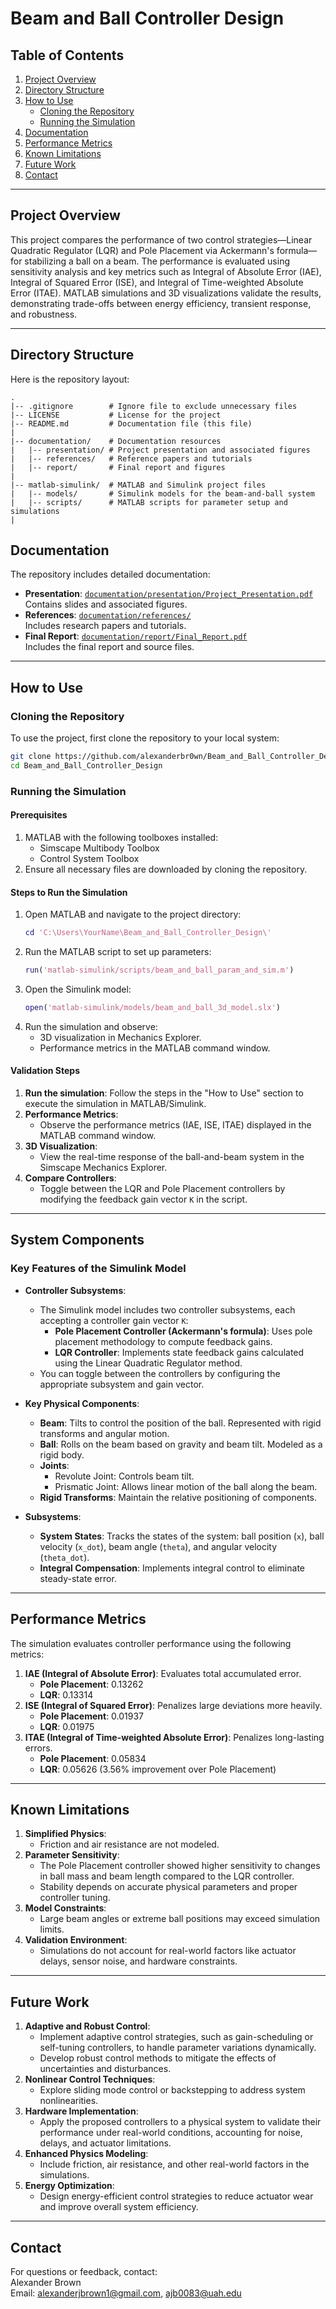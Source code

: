 
# Beam and Ball Controller Design

## Table of Contents
1. [Project Overview](#project-overview)
2. [Directory Structure](#directory-structure)
3. [How to Use](#how-to-use)
   - [Cloning the Repository](#cloning-the-repository)
   - [Running the Simulation](#running-the-simulation)
4. [Documentation](#documentation)
5. [Performance Metrics](#performance-metrics)
6. [Known Limitations](#known-limitations)
7. [Future Work](#future-work)
8. [Contact](#contact)

---

## Project Overview
This project compares the performance of two control strategies—Linear Quadratic Regulator (LQR) and Pole Placement via Ackermann's formula—for stabilizing a ball on a beam. The performance is evaluated using sensitivity analysis and key metrics such as Integral of Absolute Error (IAE), Integral of Squared Error (ISE), and Integral of Time-weighted Absolute Error (ITAE). MATLAB simulations and 3D visualizations validate the results, demonstrating trade-offs between energy efficiency, transient response, and robustness.

---

## Directory Structure
Here is the repository layout:
```
.
|-- .gitignore        # Ignore file to exclude unnecessary files
|-- LICENSE           # License for the project
|-- README.md         # Documentation file (this file)
|
|-- documentation/    # Documentation resources
|   |-- presentation/ # Project presentation and associated figures
|   |-- references/   # Reference papers and tutorials
|   |-- report/       # Final report and figures
|
|-- matlab-simulink/  # MATLAB and Simulink project files
|   |-- models/       # Simulink models for the beam-and-ball system
|   |-- scripts/      # MATLAB scripts for parameter setup and simulations
|
```

## Documentation
The repository includes detailed documentation:
- **Presentation**: [`documentation/presentation/Project_Presentation.pdf`](./documentation/presentation/Project_Presentation.pdf)  
  Contains slides and associated figures.
- **References**: [`documentation/references/`](./documentation/references/)  
  Includes research papers and tutorials.
- **Final Report**: [`documentation/report/Final_Report.pdf`](./documentation/report/Final_Report.pdf)  
  Includes the final report and source files.

---

## How to Use

### Cloning the Repository
To use the project, first clone the repository to your local system:
```bash
git clone https://github.com/alexanderbr0wn/Beam_and_Ball_Controller_Design.git
cd Beam_and_Ball_Controller_Design
```

### Running the Simulation

#### Prerequisites
1. MATLAB with the following toolboxes installed:
   - Simscape Multibody Toolbox
   - Control System Toolbox
2. Ensure all necessary files are downloaded by cloning the repository.

#### Steps to Run the Simulation
1. Open MATLAB and navigate to the project directory:
   ```matlab
   cd 'C:\Users\YourName\Beam_and_Ball_Controller_Design\'
   ```
2. Run the MATLAB script to set up parameters:
   ```matlab
   run('matlab-simulink/scripts/beam_and_ball_param_and_sim.m')
   ```
3. Open the Simulink model:
   ```matlab
   open('matlab-simulink/models/beam_and_ball_3d_model.slx')
   ```
4. Run the simulation and observe:
   - 3D visualization in Mechanics Explorer.
   - Performance metrics in the MATLAB command window.

#### Validation Steps
1. **Run the simulation**: Follow the steps in the "How to Use" section to execute the simulation in MATLAB/Simulink.
2. **Performance Metrics**: 
   - Observe the performance metrics (IAE, ISE, ITAE) displayed in the MATLAB command window.
3. **3D Visualization**:
   - View the real-time response of the ball-and-beam system in the Simscape Mechanics Explorer.
4. **Compare Controllers**:
   - Toggle between the LQR and Pole Placement controllers by modifying the feedback gain vector `K` in the script.

---

## System Components

### Key Features of the Simulink Model
- **Controller Subsystems**:
  - The Simulink model includes two controller subsystems, each accepting a controller gain vector `K`:
    - **Pole Placement Controller (Ackermann's formula)**: Uses pole placement methodology to compute feedback gains.
    - **LQR Controller**: Implements state feedback gains calculated using the Linear Quadratic Regulator method.
  - You can toggle between the controllers by configuring the appropriate subsystem and gain vector.

- **Key Physical Components**:
  - **Beam**: Tilts to control the position of the ball. Represented with rigid transforms and angular motion.
  - **Ball**: Rolls on the beam based on gravity and beam tilt. Modeled as a rigid body.
  - **Joints**:
    - Revolute Joint: Controls beam tilt.
    - Prismatic Joint: Allows linear motion of the ball along the beam.
  - **Rigid Transforms**: Maintain the relative positioning of components.

- **Subsystems**:
  - **System States**: Tracks the states of the system: ball position (`x`), ball velocity (`x_dot`), beam angle (`theta`), and angular velocity (`theta_dot`).
  - **Integral Compensation**: Implements integral control to eliminate steady-state error.

---

## Performance Metrics
The simulation evaluates controller performance using the following metrics:
1. **IAE (Integral of Absolute Error)**: Evaluates total accumulated error.
   - **Pole Placement**: 0.13262
   - **LQR**: 0.13314
2. **ISE (Integral of Squared Error)**: Penalizes large deviations more heavily.
   - **Pole Placement**: 0.01937
   - **LQR**: 0.01975
3. **ITAE (Integral of Time-weighted Absolute Error)**: Penalizes long-lasting errors.
   - **Pole Placement**: 0.05834
   - **LQR**: 0.05626 (3.56% improvement over Pole Placement)

---

## Known Limitations
1. **Simplified Physics**:
   - Friction and air resistance are not modeled.
2. **Parameter Sensitivity**:
   - The Pole Placement controller showed higher sensitivity to changes in ball mass and beam length compared to the LQR controller.
   - Stability depends on accurate physical parameters and proper controller tuning.
3. **Model Constraints**:
   - Large beam angles or extreme ball positions may exceed simulation limits.
4. **Validation Environment**:
   - Simulations do not account for real-world factors like actuator delays, sensor noise, and hardware constraints.

---

## Future Work
1. **Adaptive and Robust Control**:
   - Implement adaptive control strategies, such as gain-scheduling or self-tuning controllers, to handle parameter variations dynamically.
   - Develop robust control methods to mitigate the effects of uncertainties and disturbances.
2. **Nonlinear Control Techniques**:
   - Explore sliding mode control or backstepping to address system nonlinearities.
3. **Hardware Implementation**:
   - Apply the proposed controllers to a physical system to validate their performance under real-world conditions, accounting for noise, delays, and actuator limitations.
4. **Enhanced Physics Modeling**:
   - Include friction, air resistance, and other real-world factors in the simulations.
5. **Energy Optimization**:
   - Design energy-efficient control strategies to reduce actuator wear and improve overall system efficiency.

---

## Contact
For questions or feedback, contact:  
Alexander Brown  
Email: alexanderjbrown1@gmail.com, ajb0083@uah.edu
